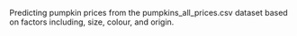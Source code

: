 Predicting pumpkin prices from the pumpkins_all_prices.csv dataset based on factors including, size, colour, and origin.
